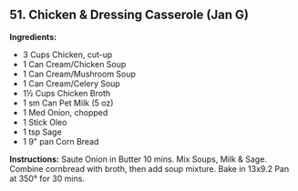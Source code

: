 ## 51. Chicken & Dressing Casserole (Jan G)

**Ingredients:**
- 3 Cups Chicken, cut-up
- 1 Can Cream/Chicken Soup
- 1 Can Cream/Mushroom Soup
- 1 Can Cream/Celery Soup
- 1½ Cups Chicken Broth
- 1 sm Can Pet Milk (5 oz)
- 1 Med Onion, chopped
- 1 Stick Oleo
- 1 tsp Sage
- 1 9" pan Corn Bread

**Instructions:**
Saute Onion in Butter 10 mins. Mix Soups, Milk & Sage. Combine cornbread with broth, then add soup mixture. Bake in 13x9.2 Pan at 350° for 30 mins.